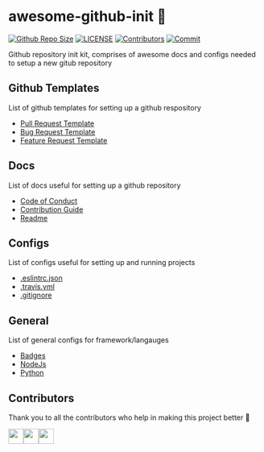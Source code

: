 # awesome-github-init :metal:

[![Github Repo Size](https://img.shields.io/github/repo-size/arshadkazmi42/awesome-github-init.svg)](https://github.com/arshadkazmi42/awesome-github-init)
 [![LICENSE](https://img.shields.io/github/license/arshadkazmi42/awesome-github-init.svg)](https://github.com/arshadkazmi42/awesome-github-init/LICENSE)
[![Contributors](https://img.shields.io/github/contributors/arshadkazmi42/awesome-github-init.svg)](https://github.com/arshadkazmi42/awesome-github-init/graphs/contributors)
[![Commit](https://img.shields.io/github/last-commit/arshadkazmi42/awesome-github-init.svg)](https://github.com/arshadkazmi42/awesome-github-init/commits/master)

Github repository init kit, comprises of awesome docs and configs needed to setup a new gitub repository

## Github Templates

List of github templates for setting up a github respository

- [Pull Request Template](https://github.com/arshadkazmi42/ak-url-validate/blob/master/PULL_REQUEST_TEMPLATE.md)
- [Bug Request Template](https://github.com/arshadkazmi42/ak-logger/blob/master/.github/ISSUE_TEMPLATE/bug_report.md) 
- [Feature Request Template](https://github.com/arshadkazmi42/ak-logger/blob/master/.github/ISSUE_TEMPLATE/feature_request.md)

## Docs

List of docs useful for setting up a github repository

- [Code of Conduct](https://github.com/arshadkazmi42/ak-logger/blob/master/CODE_OF_CONDUCT.md#contributor-covenant-code-of-conduct)
- [Contribution Guide](docs/contribution)
- [Readme](docs/readme)

## Configs

List of configs useful for setting up and running projects

- [.eslintrc.json](configs/linter)
- [.travis.yml](configs/travis)
- [.gitignore](configs/gitignore)

## General

List of general configs for framework/langauges

- [Badges](general/badges.md)
- [NodeJs](general/nodejs)
- [Python](general/python)

## Contributors

Thank you to all the contributors who help in making this project better :raised_hands:

<a href="https://github.com/arshadkazmi42"><img src="https://github.com/arshadkazmi42.png" width="30" /></a><a href="https://github.com/marieram"><img src="https://github.com/marieram.png" width="30" /></a><a href="https://github.com/MIKOLAJW197"><img src="https://github.com/MIKOLAJW197.png" width="30" /></a>
